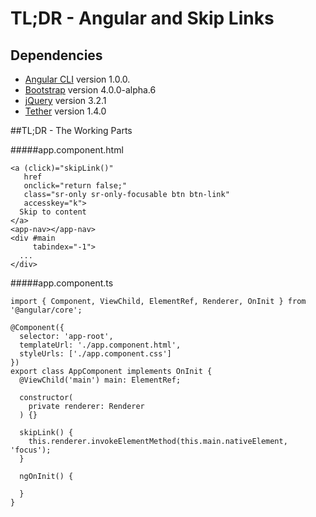 # TL;DR - Angular and Skip Links

## Dependencies

* [Angular CLI](https://github.com/angular/angular-cli) version 1.0.0.
* [Bootstrap](https://v4-alpha.getbootstrap.com/) version 4.0.0-alpha.6
* [jQuery](http://jquery.com/) version 3.2.1
* [Tether](http://tether.io/) version 1.4.0

##TL;DR - The Working Parts

#####app.component.html
```language-html
<a (click)="skipLink()" 
   href 
   onclick="return false;" 
   class="sr-only sr-only-focusable btn btn-link"
   accesskey="k">
  Skip to content
</a>
<app-nav></app-nav>
<div #main 
     tabindex="-1">
  ...
</div>
```

#####app.component.ts
```language-typescript
import { Component, ViewChild, ElementRef, Renderer, OnInit } from '@angular/core';

@Component({
  selector: 'app-root',
  templateUrl: './app.component.html',
  styleUrls: ['./app.component.css']
})
export class AppComponent implements OnInit {
  @ViewChild('main') main: ElementRef;

  constructor(
    private renderer: Renderer
  ) {}

  skipLink() {
    this.renderer.invokeElementMethod(this.main.nativeElement, 'focus');
  }

  ngOnInit() {

  }
}
```